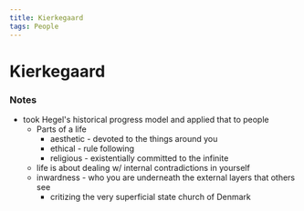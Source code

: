 ```yaml
---
title: Kierkegaard
tags: People
---
```


# Kierkegaard
### Notes
- took Hegel's historical progress model and applied that to people
	- Parts of a life
		- aesthetic - devoted to the things around you
		- ethical - rule following
		- religious - existentially committed to the infinite
	- life is about dealing w/ internal contradictions in yourself
	- inwardness - who you are underneath the external layers that others see
		- critizing the very superficial state church of Denmark
